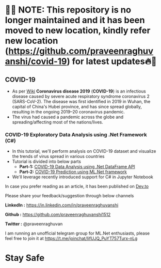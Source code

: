 # :round_pushpin::fire: NOTE: This repository is no longer maintained and it has been moved to new location, kindly refer new location (https://github.com/praveenraghuvanshi/covid-19) for latest updates:fire::round_pushpin: 

## COVID-19
- As per [Wiki](https://en.wikipedia.org/wiki/Coronavirus_disease_2019) **Coronavirus disease 2019** (**COVID-19**) is an infectious disease caused by severe acute respiratory syndrome coronavirus 2 (SARS-CoV-2). The disease was first identified in 2019 in Wuhan, the capital of China's Hubei province, and has since spread globally, resulting in the ongoing 2019–20 coronavirus pandemic.
- The virus had caused a pandemic across the globe and spreading/affecting most of the nations/lives. 

### COVID-19 Exploratory Data Analysis using .Net  Framework (C#)

- In this tutorial, we'll perform analysis on COVID-19 dataset and visualize the trends of virus spread in various countries
- Tutorial is divided into below parts
  - **Part-1:** [COVID-19 Data Analysis using .Net DataFrame API](https://github.com/praveenraghuvanshi1512/covid-19/tree/master/part-1)
  - **Part-2:** [COVID-19 Prediction using ML.Net framework](https://github.com/praveenraghuvanshi1512/covid-19/tree/master/part-2)
- We'll leverage recently introduced support for C# in Jupyter Notebook

In case you prefer reading as an article, it has been published on [Dev.to](https://dev.to/praveenraghuvanshi/covid-19-eda-and-prediction-using-net-dataframe-and-ml-net-c-introduction-nlb)

Please share your feedback/suggestion through below channels

**LinkedIn :** https://in.linkedin.com/in/praveenraghuvanshi

**Github :** https://github.com/praveenraghuvanshi1512

**Twitter :** @praveenraghuvan

I am running an unofficial telegram group for ML.Net enthusiasts, please feel free to join it at https://t.me/joinchat/IifUJQ_PuYT757Turx-nLg

# Stay Safe
